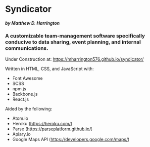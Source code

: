 # Syndicator
##### by Matthew D. Harrington

### A customizable team-management software specifically conducive to data sharing, event planning, and internal communications.

Under Construction at: https://mharrington576.github.io/syndicator/

Written in HTML, CSS, and JavaScript with:
* Font Awesome
* SCSS
* npm.js
* Backbone.js
* React.js

Aided by the following:
* Atom.io
* Heroku (https://heroku.com/)
* Parse (https://parseplatform.github.io/)
* Apiary.io
* Google Maps API (https://developers.google.com/maps/)
